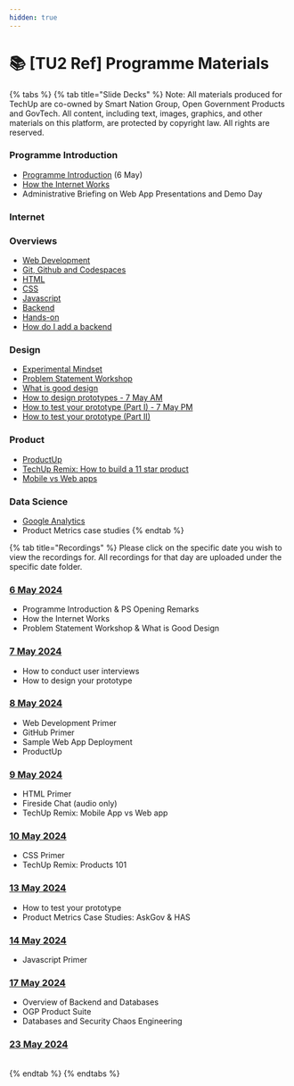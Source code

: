 ```yaml
---
hidden: true
---
```


# 📚 \[TU2 Ref] Programme Materials



{% tabs %}
{% tab title="Slide Decks" %}
Note: All materials produced for TechUp are co-owned by Smart Nation Group, Open Government Products and GovTech. All content, including text, images, graphics, and other materials on this platform, are protected by copyright law. All rights are reserved.



### Programme Introduction <a href="#programme-introduction" id="programme-introduction"></a>

* [Programme Introduction](https://drive.google.com/file/d/1UdaOhuF3M\_UmskIIRS6vRlrky\_n9GDPm/view?usp=sharing) (6 May)
* [How the Internet Works](https://docs.google.com/presentation/d/12su5WrpCPGDdJFkRA7WuCRqmAMv29bTyg\_pXOxgYJqg/edit?usp=sharing)
* Administrative Briefing on Web App Presentations and Demo Day

### Internet  <a href="#overviews" id="overviews"></a>

### &#x20;<a href="#overviews" id="overviews"></a>

### Overviews <a href="#overviews" id="overviews"></a>

* [Web Development](https://docs.google.com/presentation/d/1yLwDaWEF4PfEDlO4AtpjDf8eRjNasNyOwZ7dJfT5RUo/edit?usp=sharing)
* [Git, Github and Codespaces](https://docs.google.com/presentation/d/1Sz8RQ7JbaY-kisoCZq-NlyEuiftWUCve3P3pbKDNpvM/edit?usp=sharing)
* [HTML](https://docs.google.com/presentation/d/1dCoYu3hbezjPL7Sv-eb4sg6YMp8uRyzfno0\_1mKgA7U/edit?usp=sharing)
* [CSS](https://docs.google.com/presentation/d/15hGVuy630iMFga7RZD77Bft9JhJNuKbETMtiMCJxWwI/edit?usp=sharing)
* [Javascript](https://docs.google.com/presentation/d/1CXiN0koSylM\_22-HZmxboNmfmtafJOjQjbqyUOIJQqM/edit?usp=sharing)
* [Backend](https://docs.google.com/presentation/d/1iYPUtL8Bls5PZRTdWSppd3e2u-q-0a40ocKpY40-qdY/edit?usp=sharing)
* [Hands-on](https://docs.google.com/document/d/1ztmKKPq9pCtzD-ArGoFFowDwaFsBNGVG/edit?usp=sharing\&ouid=115202354667796680532\&rtpof=true\&sd=true)
* [How do I add a backend](https://docs.google.com/presentation/d/13cfUpPGghtClosjqZynTNrLXV6WMfBTyuMxn92EzdoY/edit?usp=sharing)

### Design <a href="#design" id="design"></a>

* [Experimental Mindset](https://docs.google.com/presentation/d/1Rms4sa5s8U0A3jj3hEBfXGI4qsHONtyvCotlN0yqCuc/edit?usp=sharing)
* [Problem Statement Workshop](https://docs.google.com/presentation/d/1t6GhtbrqaatBF4sEKQwV7tKkTy\_vjYQyTrHnjLmkRPw/edit?usp=sharing)
* [What is good design](https://docs.google.com/presentation/d/1Nf1GJyPBtfK5v4qNKsW4IKRivtSfpK93iEvNfx6g93g/edit?usp=sharing)
* [How to design prototypes - 7 May AM](https://docs.google.com/presentation/d/1Mil5jOGyriJxUnBaBy5L98ppeU5QOfURC6xb-11pVxg/edit?usp=sharing)
* [How to test your prototype (Part I) - 7 May PM](https://docs.google.com/presentation/d/1vPPGaXvodMeRyI5Wr9tUBQ2k3SKWN1NAGFq\_6r2R7MI/edit?usp=sharing)
* [How to test your prototype (Part II)](https://docs.google.com/presentation/d/1wnSMhu8wmZlY-3IVojEOSZ8AEOb7cjGUsbDd2xst1QI/edit?usp=sharing)

### Product <a href="#product" id="product"></a>

* [ProductUp](https://docs.google.com/presentation/d/1WTSqkZnYaTpWxRUzYmycmdu3Mccj8Jel7CezN\_0TH84/edit?usp=sharing)
* [TechUp Remix: How to build a 11 star product](https://docs.google.com/presentation/d/1Nf1GJyPBtfK5v4qNKsW4IKRivtSfpK93iEvNfx6g93g/edit?usp=sharing)
* [Mobile vs Web apps](https://docs.google.com/presentation/d/1Vjz65uDL7VRe4A\_OsUzhrR65Qq2VXLp02JgUfzybrbg/edit?usp=sharing)

### Data Science <a href="#data-science" id="data-science"></a>

* [Google Analytics](https://docs.google.com/presentation/d/1Nu6qzipZkEMrg6vvXxxyKDLUBQYpJiVJihNfF72dtr4/edit?usp=drive\_link)
* Product Metrics case studies
{% endtab %}

{% tab title="Recordings" %}
Please click on the specific date you wish to view the recordings for. All recordings for that day are uploaded under the specific date folder.

### [6 May 2024](https://drive.google.com/drive/u/1/folders/153H2p3VcbTykKDqOZcWZQXLod8BD8yUX) <a href="#id-6-may-2024" id="id-6-may-2024"></a>

* Programme Introduction & PS Opening Remarks
* How the Internet Works
* Problem Statement Workshop & What is Good Design

### [7 May 2024](https://drive.google.com/drive/u/1/folders/158CtTUwg96JACdqj1lCyGuTHe3NDf9jY) <a href="#id-7-may-2024" id="id-7-may-2024"></a>

* How to conduct user interviews
* How to design your prototype

### [8 May 2024](https://drive.google.com/drive/u/1/folders/1xElRVt9F7p19plZhkCoi0m02VrJk2p-D) <a href="#id-8-may-2024" id="id-8-may-2024"></a>

* Web Development Primer
* GitHub Primer
* Sample Web App Deployment
* ProductUp

### [9 May 2024](https://drive.google.com/drive/u/1/folders/1wIbx-WuUbmFVbcJfgfJyB-\_\_ffn1P8tx) <a href="#id-9-may-2024" id="id-9-may-2024"></a>

* HTML Primer
* Fireside Chat (audio only)
* TechUp Remix: Mobile App vs Web app

### [10 May 2024](https://drive.google.com/drive/u/1/folders/1SJfIcgTb59lZ1HdKO7oqkfLxSuFDvjH3) <a href="#id-10-may-2024" id="id-10-may-2024"></a>

* CSS Primer
* TechUp Remix: Products 101

### [13 May 2024](https://drive.google.com/drive/u/1/folders/1l8pPAGHZ5-jRsr6RRaIkEXksh1KfYAGJ) <a href="#id-13-may-2024" id="id-13-may-2024"></a>

* How to test your prototype
* Product Metrics Case Studies: AskGov & HAS

### [14 May 2024](https://drive.google.com/drive/u/1/folders/1\_HxxOqiossZbZTMNv31RyOnlNDAaU7UV) <a href="#id-14-may-2024" id="id-14-may-2024"></a>

* Javascript Primer

### [17 May 2024](https://drive.google.com/drive/u/1/folders/1esOC4uMxW-EUCmU2duIE78wcq9uULsBg) <a href="#id-17-may-2024" id="id-17-may-2024"></a>

* Overview of Backend and Databases
* OGP Product Suite
* Databases and Security Chaos Engineering

### [23 May 2024](https://drive.google.com/drive/u/1/folders/1AS2rYHLPdiqGNEXO9QkyfhCrxl4PSsCm) <a href="#id-23-may-2024" id="id-23-may-2024"></a>

[\
](https://info.techup.live/programme-essentials/detailed-programme-schedule)
{% endtab %}
{% endtabs %}

